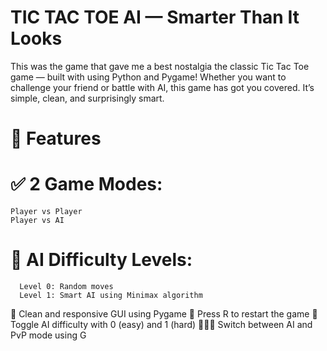 # TIC TAC TOE AI — Smarter Than It Looks
This was the game that gave me a best nostalgia the classic Tic Tac Toe game — built with using Python and Pygame!  Whether you want to challenge your friend or battle with AI, this game has got you covered. It’s simple, clean, and surprisingly smart.

# 🚀 Features

# ✅ 2 Game Modes:
    Player vs Player
    Player vs AI
    
# 🤖 AI Difficulty Levels:
      Level 0: Random moves
      Level 1: Smart AI using Minimax algorithm
  
🎨 Clean and responsive GUI using Pygame
🔁 Press R to restart the game
🧠 Toggle AI difficulty with 0 (easy) and 1 (hard)
🧑‍🤝‍🧑 Switch between AI and PvP mode using G
